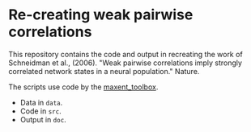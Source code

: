 # Re-creating weak pairwise correlations

This repository contains the code and output in recreating the work of Schneidman et al., (2006). "Weak pairwise correlations imply strongly correlated network states in a neural population." Nature.

The scripts use code by the [maxent_toolbox](https://github.com/orimaoz/maxent_toolbox).

* Data in `data`.
* Code in `src`.
* Output in `doc`.
